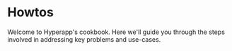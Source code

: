 # Howtos

Welcome to Hyperapp's cookbook. Here we'll guide you through the steps involved in addressing key problems and use-cases.
